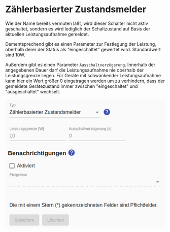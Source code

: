 # Zählerbasierter Zustandsmelder

Wie der Name bereits vermuten läßt, wird dieser Schalter nicht aktiv geschaltet, sondern es wird lediglich der Schaltzustand auf Basis der aktuellen Leistungsaufnahme gemeldet.

Dementsprechend gibt es einen Parameter zur Festlegung der Leistung, oberhalb derer der Status als "eingeschaltet" gewertet wird. Standardwert sind 10W.

Außerdem gibt es einen Parameter `Ausschaltverzögerung`. Innerhalb der angegebenen Dauer darf die Leistungsaufnahme nie oberhalb der Leistungsgrenze liegen. Für Geräte mit schwankender Leistungsaufnahme kann hier ein Wert größer 0 eingetragen werden um zu verhindern, dass der gemeldete Gerätezustand immer zwischen "eingeschaltet" und "ausgeschaltet" wechselt.  

![Zählerbasierter Zustandsmelder](../pics/fe/MeterReportingSwitch_DE.png)
